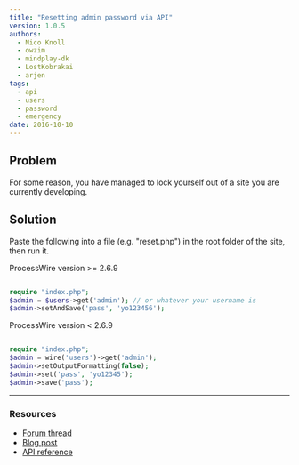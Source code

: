 ```yaml
---
title: "Resetting admin password via API"
version: 1.0.5
authors:
  - Nico Knoll
  - owzim
  - mindplay-dk
  - LostKobrakai
  - arjen
tags:
  - api
  - users
  - password
  - emergency
date: 2016-10-10
---
```


## Problem

For some reason, you have managed to lock yourself out of a site you are currently developing.

## Solution

Paste the following into a file (e.g. "reset.php") in the root folder of the site, then run it.

ProcessWire version >= 2.6.9

```php

require "index.php";
$admin = $users->get('admin'); // or whatever your username is
$admin->setAndSave('pass', 'yo123456');
```

ProcessWire version < 2.6.9

```php

require "index.php";
$admin = wire('users')->get('admin');
$admin->setOutputFormatting(false);
$admin->set('pass', 'yo12345');
$admin->save('pass');
```

---

### Resources

- [Forum thread](https://processwire.com/talk/topic/7167-server-error-with-latest-dev-build/#entry69041)
- [Blog post](https://processwire.com/blog/posts/processwire-2.6.9-core-updates-and-new-procache-version/)
- [API reference](https://processwire.com/api/ref/page/set-and-save/)
